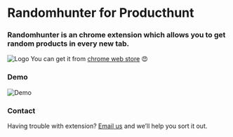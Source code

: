 # Randomhunter for Producthunt
 
### Randomhunter is an chrome extension which allows you to get random products in every new tab.

![Logo](https://i.imgur.com/T4b8xJw.png) You can get it from [chrome web store](https://chrome.google.com/webstore/detail/randomhunter/elmnlijmcoenbjnliigjlkjhadnhglbm) :heart_eyes:

### Demo
![Demo](https://i.imgur.com/v4Q0VkE.gif)

### Contact

Having trouble with extension? [Email us](mailto:karyan40024@gmail.com) and we’ll help you sort it out.

